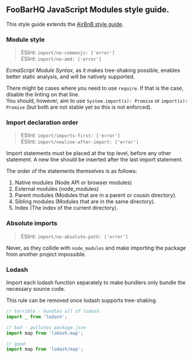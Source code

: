 ## FooBarHQ JavaScript Modules style guide.

This style guide extends the [AirBnB style guide](https://github.com/airbnb/javascript).

### Module style

> ESlint: `import/no-commonjs: ['error']`  
> ESlint: `import/no-amd: ['error']`

*EcmaScript Module Syntax*, as it makes tree-shaking possible, enables better static analysis,
and will be natively supported.

There might be cases where you need to use `require`. If that is the case, disable the linting on that line.  
You should, however, aim to use `System.import(x): Promise` or `import(x): Promise`
(but both are not stable yet so this is not enforced).

### Import declaration order

> ESlint: `import/imports-first: ['error']`  
> ESlint: `import/newline-after-import: ['error']`

Import statements must be placed at the top level, before any other statement.
A new line should be inserted after the last import statement.

The order of the statements themselves is as follows:

1. Native modules (Node API or browser modules)
2. External modules (node_modules)
3. Parent modules (Modules that are in a parent or cousin directory).
4. Sibling modules (Modules that are in the same directory).
5. Index (The index of the current directory).

### Absolute imports

> ESlint: `import/no-absolute-path: ['error']`

Never, as they collide with `node_modules` and make importing the package from another project impossible.

### Lodash

Import each lodash function separately to make bundlers only bundle the necessary source code.

This rule can be removed once lodash supports tree-shaking.

```javascript
// terrible - bundles all of lodash.
import _ from 'lodash';

// bad - pollutes package.json
import map from 'lodash.map';

// good:
import map from 'lodash/map';
```
